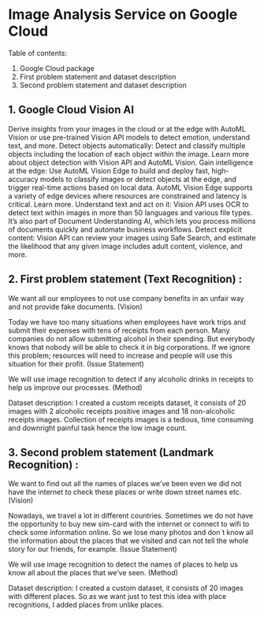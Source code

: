 # Image Analysis Service on Google Cloud

Table of contents:

1. Google Cloud package
2. First problem statement and dataset description
3. Second problem statement and dataset description

## 1. Google Cloud Vision AI

Derive insights from your images in the cloud or at the edge with AutoML Vision or use pre-trained Vision API models to detect emotion, understand text, and more.
Detect objects automatically: Detect and classify multiple objects including the location of each object within the image. Learn more about object detection with Vision API and AutoML Vision.
Gain intelligence at the edge: Use AutoML Vision Edge to build and deploy fast, high-accuracy models to classify images or detect objects at the edge, and trigger real-time actions based on local data. AutoML Vision Edge supports a variety of edge devices where resources are constrained and latency is critical. Learn more.
Understand text and act on it: Vision API uses OCR to detect text within images in more than 50 languages and various file types. It’s also part of Document Understanding AI, which lets you process millions of documents quickly and automate business workflows.
Detect explicit content: Vision API can review your images using Safe Search, and estimate the likelihood that any given image includes adult content, violence, and more.


## 2. First problem statement (Text Recognition) :

We want all our employees to not use company benefits in an unfair way and not provide fake documents. (Vision)

Today we have too many situations when employees have work trips and submit their expenses with tens of receipts from each person. Many companies do not allow submitting alcohol in their spending. But everybody knows that nobody will be able to check it in big corporations. If we ignore this problem; resources will need to increase and people will use this situation for their profit. (Issue Statement)

We will use image recognition to detect if any alcoholic drinks in receipts to help us improve our processes. (Method)

Dataset description: I created a custom receipts dataset, it consists of 20 images with 2 alcoholic receipts positive images and 18 non-alcoholic receipts images. Collection of receipts images is a tedious, time consuming and downright painful task hence the low image count.


## 3. Second problem statement (Landmark Recognition) :

We want to find out all the names of places we’ve been even we did not have the internet to check these places or write down street names etc. (Vision)

Nowadays, we travel a lot in different countries. Sometimes we do not have the opportunity to buy new sim-card with the internet or connect to wifi to check some information online. So we lose many photos and don`t know all the information about the places that we visited and can not tell the whole story for our friends, for example. (Issue Statement)

We will use image recognition to detect the names of places to help us know all about the places that we’ve seen. (Method)

Dataset description: I created a custom dataset, it consists of 20 images with different places. So as we want just to test this idea with place recognitions, I added places from unlike places.
